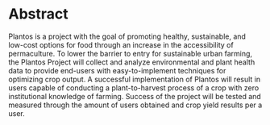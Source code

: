 # Abstract
Plantos is a project with the goal of promoting healthy, sustainable, and low-cost options for food through an increase in the accessibility of permaculture. To lower the barrier to entry for sustainable urban farming, the Plantos Project will collect and analyze environmental and plant health data to provide end-users with easy-to-implement techniques for optimizing crop output. A successful implementation of Plantos will result in users capable of conducting a plant-to-harvest process of a crop with zero institutional knowledge of farming. Success of the project will be tested and measured through the amount of users obtained and crop yield results per a user. 